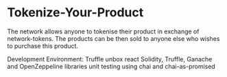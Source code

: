 # Tokenize-Your-Product

The network allows anyone to tokenise their product in exchange of network-tokens. The products can be then sold to anyone else who wishes to purchase this product.

Development Environment:
Truffle unbox react
Solidity, Truffle, Ganache and OpenZeppeline libraries
unit testing using chai and chai-as-promised
